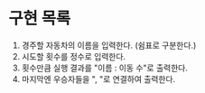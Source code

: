 
# 구현 목록

1. 경주할 자동차의 이름을 입력한다. (쉼표로 구분한다.)
2. 시도할 횟수를 정수로 입력한다.
3. 횟수만큼 실행 결과를 "이름 : 이동 수"로 출력한다.
4. 마지막엔 우승자들을 ", "로 연결하여 출력한다.
